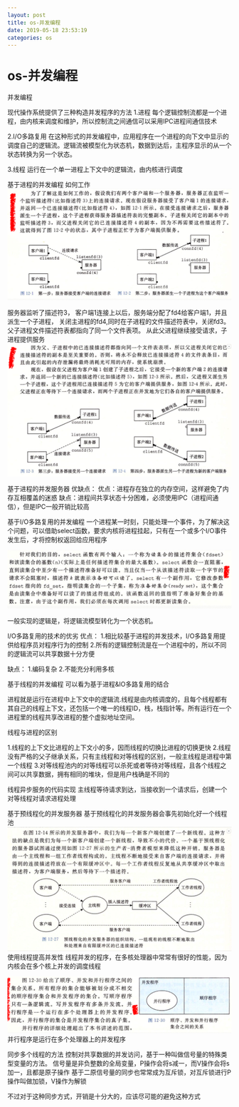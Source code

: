 ```yaml
--- 
layout: post 
title: os-并发编程 
date: 2019-05-18 23:53:19 
categories: os 
---
```

# os-并发编程
并发编程

现代操作系统提供了三种构造并发程序的方法
1.进程
每个逻辑控制流都是一个进程，由内核来调度和维护，所以控制流之间通信可以采用IPC进程间通信技术

2.I/O多路复用
在这种形式的并发编程中，应用程序在一个进程的向下文中显示的调度自己的逻辑流。逻辑流被模型化为状态机，数据到达后，主程序显示的从一个状态转换为另一个状态。

3.线程
运行在一个单一进程上下文中的逻辑流，由内核进行调度

基于进程的并发编程
如何工作
![](/images/20190517151619817_1789604800.png)

服务器监听了描述符3，
客户端1连接上以后，服务端分配了fd4给客户端1，并且派生一个子进程，
关闭主进程的fd4,同时在子进程的文件描述符表中，关闭fd3。
父子进程文件描述符表都指向了同一个文件表项。
从此父进程继续接受请求，子进程提供服务
![](/images/20190517151808053_1086149983.png)

基于进程的并发服务器
优缺点：
优点：进程存在独立的内存空间，这样避免了内存互相覆盖的迷惑
缺点：进程间共享状态十分困难，必须使用IPC（进程间通信），但是IPC一般开销比较高

基于I/O多路复用的并发编程
一个进程某一时刻，只能处理一个事件，为了解决这个问题，可以借助select函数，要求内核将进程挂起，只有在一个或多个I/O事件发生后，才将控制权返回给应用程序

![](/images/20190517151831618_1311764781.png)

一般实现的逻辑是，将逻辑流模型转化为一个状态机。

I/O多路复用的技术的优劣
优点：
1.相比较基于进程的并发技术，I/O多路复用提供给程序员对程序行为的控制
2.所有的逻辑控制流是在一个进程中的，所以不同的逻辑流可以共享数据十分方便

缺点：
1.编码复杂
2.不能充分利用多核


基于线程的并发编程
可以看为基于进程&IO多路复用的结合

进程就是运行在进程中上下文中的逻辑流.线程是由内核调度的，且每个线程都有其自己的线程上下文，还包括一个唯一的线程ID，栈，栈指针等。所有运行在一个进程里的线程共享改进程的整个虚拟地址空间。



线程与进程的区别

1.线程的上下文比进程的上下文小的多，因而线程的切换比进程的切换更快
2.线程没有严格的父子继承关系，只有主线程和对等线程的区别，一般主线程是进程中第一个线程
3.对等线程池内的对等线程可以杀死或者等待对等线程，且各个线程之间可以共享数据，拥有相同的堆块，但是用户栈确是不同的

线程异步服务的代码实现
主线程等待请求到达，当接收到一个请求后，创建一个对等线程对请求进程处理

基于预线程化的并发服务器
基于预线程化的并发服务器会事先初始化好一个线程池
![](/images/20190517151934063_763554165.png)
使用线程提高并发性
线程并发的程序，在多核处理器中常常有很好的性能，因为内核会在多个核上并发的调度线程

![](/images/20190517152007888_1840060330.png)
并行程序是运行在多个处理器上的并发程序

同步多个线程的方法
控制对共享数据的并发访问，基于一种叫做信号量的特殊类型变量的方法。
信号量是非负整数的全局变量，P操作会将s减一，而V操作会将s加一，且都是原子操作
基于二原信号量的同步也常常成为互斥锁，对互斥锁进行P操作叫做加锁，V操作为解锁

不过对于这种同步方式，开销是十分大的，应该尽可能的避免这种方式
